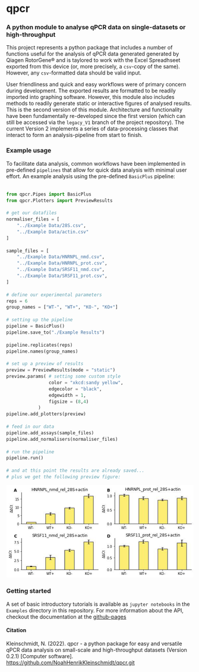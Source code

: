 # qpcr
### A python module to analyse qPCR data on single-datasets or high-throughput

This project represents a python package that includes a number of functions useful for the analysis of qPCR data generated generated by Qiagen RotorGene® 
and is taylored to work with the Excel Spreadhseet exported from this device (or, more precisely, a `csv`-copy of the same). However, any `csv`-formatted data should be valid input.

User friendliness and quick and easy workflows were of primary concern during development. The exported results are formatted to be readily imported into graphing software. However, this module also includes methods to readily generate static or interactive figures of analysed results. This is the second version of this module. Architecture and functionality have been fundamentally re-developed since the first version (which can still be accessed via the `legacy_V1` branch of the project repository). The current Version 2 implements a series of data-processing classes that interact to form an analysis-pipeline from start to finish. 

### Example usage
To facilitate data analysis, common workflows have been implemented in pre-defined `pipelines` that allow for quick data analysis with minimal user effort. An example analysis using the pre-defined `BasicPlus` pipeline:

```python

from qpcr.Pipes import BasicPlus
from qpcr.Plotters import PreviewResults

# get our datafiles
normaliser_files = [
    "../Example Data/28S.csv",
    "../Example Data/actin.csv"
]

sample_files = [
    "../Example Data/HNRNPL_nmd.csv",
    "../Example Data/HNRNPL_prot.csv",
    "../Example Data/SRSF11_nmd.csv",
    "../Example Data/SRSF11_prot.csv",
]

# define our experimental parameters
reps = 6
group_names = ["WT-", "WT+", "KO-", "KO+"] 

# setting up the pipeline
pipeline = BasicPlus()
pipeline.save_to("./Example Results")

pipeline.replicates(reps)
pipeline.names(group_names)

# set up a preview of results
preview = PreviewResults(mode = "static")
preview.params( # setting some custom style
                color = "xkcd:sandy yellow", 
                edgecolor = "black", 
                edgewidth = 1, 
                figsize = (8,4)
            )
pipeline.add_plotters(preview)

# feed in our data
pipeline.add_assays(sample_files)
pipeline.add_normalisers(normaliser_files)

# run the pipeline
pipeline.run()

# and at this point the results are already saved...
# plus we get the following preview figure: 
```

![](https://github.com/NoahHenrikKleinschmidt/qpcr/blob/main/Examples/Example%20Results/PreviewResults_1.jpg)

### Getting started
A set of basic introductory tutorials is available as `jupyter notebooks` in the `Examples` directory in this repository. For more information about the API, checkout the documentation at the [github-pages](https://noahhenrikkleinschmidt.github.io/qpcr/index.html)


#### Citation
Kleinschmidt, N. (2022). qpcr - a python package for easy and versatile qPCR data analysis on small-scale and high-throughput datasets (Version 0.2.1) [Computer software]. https://github.com/NoahHenrikKleinschmidt/qpcr.git

<!-- 

## An Example: __qPCR Analysis__ can be so quick 'n easy :-)
```python
import qpcr.Analysis as qA
hnrnpl_nmd = "Example Data/HNRNPL_nmd.csv"
hnrnpl_prot = "Example Data/HNRNPL_prot.csv"
s28 = "Example Data/28S.csv"

groups = ["wt-", "wt+", "ko-", "ko+"]
result = qA.delta_deltaCt([s28, hnrnpl_nmd, hnrnpl_prot], 
                        replicates=6, normaliser="28S",
                        anchor="first", group_names=groups)

qA.preview_results(result)
```
![image](https://user-images.githubusercontent.com/89252165/130353861-98ca0083-383b-45e1-87e1-99f1ab99daf7.png)

> Do these figures not look like what you want? No problem, they're just instant previews, you can quickly generate csv files with your results that you can import into Graphpad Prism or whatever your favourite graphing software happens to be ;-)

### For a detailed introduction, check out the wiki page!

## Now available as a web-app that facilitates quick and versatile (and high-throughput) qPCR data analysis without any coding: <a href = "https://share.streamlit.io/noahhenrikkleinschmidt/qpcr-analyser/main/main.py"> qPCR Analysis Tool </a> -->
